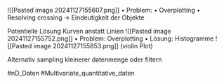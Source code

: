 
![[Pasted image 20241127155607.png]]
• Problem:
• Overplotting
• Resolving crossing → 
Eindeutigkeit der Objekte

Potentielle Lösung Kurven anstatt Linien
![[Pasted image 20241127155752.png]]
• Problem: Overplotting 
• Lösung: Histogramme
![[Pasted image 20241127155853.png]]
(violin Plot)

Alternativ sampling kleinerer datenmenge oder filtern

#nD_Daten #Multivariate_quantitative_daten